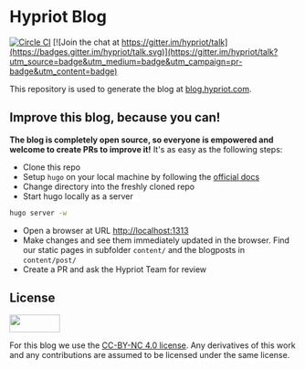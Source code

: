 Hypriot Blog
==================

[![Circle CI](https://circleci.com/gh/hypriot/blog.svg?style=svg)](https://circleci.com/gh/hypriot/blog)
[![Join the chat at https://gitter.im/hypriot/talk](https://badges.gitter.im/hypriot/talk.svg)](https://gitter.im/hypriot/talk?utm_source=badge&utm_medium=badge&utm_campaign=pr-badge&utm_content=badge)

This repository is used to generate the blog at [blog.hypriot.com](http://blog.hypriot.com).

Improve this blog, because you can!
------------------------
**The blog is completely open source, so everyone is empowered and welcome to create PRs to improve it!** It's as easy as the following steps:

- Clone this repo
- Setup `hugo` on your local machine by following the [official docs](http://gohugo.io/overview/installing/)
- Change directory into the freshly cloned repo 
- Start hugo locally as a server

```bash
hugo server -w
```
- Open a browser at URL [http://localhost:1313](http://localhost:1313)
- Make changes and see them immediately updated in the browser. Find our static pages in subfolder `content/` and the blogposts in `content/post/`
- Create a PR and ask the Hypriot Team for review


License
--------
<img src="http://www.creativecommons.ch/wp-content/uploads/2014/03/by-nc1.png" width="88" height="31" />

For this blog we use the [CC-BY-NC 4.0 license](http://creativecommons.org/licenses/by-nc/4.0/).
Any derivatives of this work and any contributions are assumed to be licensed under the same license.
